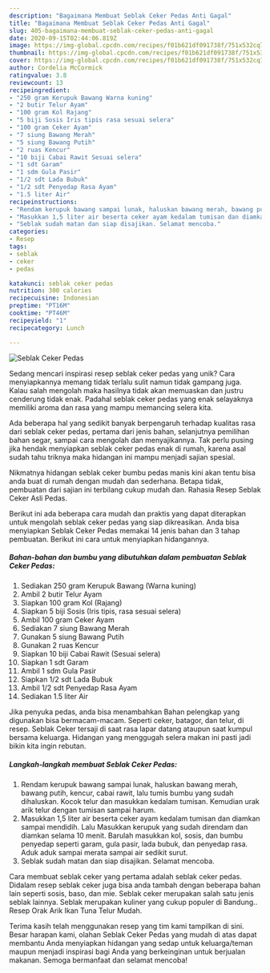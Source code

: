 ```yaml
---
description: "Bagaimana Membuat Seblak Ceker Pedas Anti Gagal"
title: "Bagaimana Membuat Seblak Ceker Pedas Anti Gagal"
slug: 405-bagaimana-membuat-seblak-ceker-pedas-anti-gagal
date: 2020-09-15T02:44:06.819Z
image: https://img-global.cpcdn.com/recipes/f01b621df091738f/751x532cq70/seblak-ceker-pedas-foto-resep-utama.jpg
thumbnail: https://img-global.cpcdn.com/recipes/f01b621df091738f/751x532cq70/seblak-ceker-pedas-foto-resep-utama.jpg
cover: https://img-global.cpcdn.com/recipes/f01b621df091738f/751x532cq70/seblak-ceker-pedas-foto-resep-utama.jpg
author: Cordelia McCormick
ratingvalue: 3.8
reviewcount: 13
recipeingredient:
- "250 gram Kerupuk Bawang Warna kuning"
- "2 butir Telur Ayam"
- "100 gram Kol Rajang"
- "5 biji Sosis Iris tipis rasa sesuai selera"
- "100 gram Ceker Ayam"
- "7 siung Bawang Merah"
- "5 siung Bawang Putih"
- "2 ruas Kencur"
- "10 biji Cabai Rawit Sesuai selera"
- "1 sdt Garam"
- "1 sdm Gula Pasir"
- "1/2 sdt Lada Bubuk"
- "1/2 sdt Penyedap Rasa Ayam"
- "1.5 liter Air"
recipeinstructions:
- "Rendam kerupuk bawang sampai lunak, haluskan bawang merah, bawang putih, kencur, cabai rawit, lalu tumis bumbu yang sudah dihaluskan. Kocok telur dan masukkan kedalam tumisan. Kemudian urak arik telur dengan tumisan sampai harum."
- "Masukkan 1,5 liter air beserta ceker ayam kedalam tumisan dan diamkan sampai mendidih. Lalu Masukkan kerupuk yang sudah direndam dan diamkan selama 10 menit. Barulah masukkan kol, sosis, dan bumbu penyedap seperti garam, gula pasir, lada bubuk, dan penyedap rasa. Aduk aduk sampai merata sampai air sedikit surut."
- "Seblak sudah matan dan siap disajikan. Selamat mencoba."
categories:
- Resep
tags:
- seblak
- ceker
- pedas

katakunci: seblak ceker pedas 
nutrition: 300 calories
recipecuisine: Indonesian
preptime: "PT16M"
cooktime: "PT46M"
recipeyield: "1"
recipecategory: Lunch

---
```



![Seblak Ceker Pedas](https://img-global.cpcdn.com/recipes/f01b621df091738f/751x532cq70/seblak-ceker-pedas-foto-resep-utama.jpg)

Sedang mencari inspirasi resep seblak ceker pedas yang unik? Cara menyiapkannya memang tidak terlalu sulit namun tidak gampang juga. Kalau salah mengolah maka hasilnya tidak akan memuaskan dan justru cenderung tidak enak. Padahal seblak ceker pedas yang enak selayaknya memiliki aroma dan rasa yang mampu memancing selera kita.

Ada beberapa hal yang sedikit banyak berpengaruh terhadap kualitas rasa dari seblak ceker pedas, pertama dari jenis bahan, selanjutnya pemilihan bahan segar, sampai cara mengolah dan menyajikannya. Tak perlu pusing jika hendak menyiapkan seblak ceker pedas enak di rumah, karena asal sudah tahu triknya maka hidangan ini mampu menjadi sajian spesial.

Nikmatnya hidangan seblak ceker bumbu pedas manis kini akan tentu bisa anda buat di rumah dengan mudah dan sederhana. Betapa tidak, pembuatan dari sajian ini terbilang cukup mudah dan. Rahasia Resep Seblak Ceker Asli Pedas.


Berikut ini ada beberapa cara mudah dan praktis yang dapat diterapkan untuk mengolah seblak ceker pedas yang siap dikreasikan. Anda bisa menyiapkan Seblak Ceker Pedas memakai 14 jenis bahan dan 3 tahap pembuatan. Berikut ini cara untuk menyiapkan hidangannya.

<!--inarticleads1-->

##### Bahan-bahan dan bumbu yang dibutuhkan dalam pembuatan Seblak Ceker Pedas:

1. Sediakan 250 gram Kerupuk Bawang (Warna kuning)
1. Ambil 2 butir Telur Ayam
1. Siapkan 100 gram Kol (Rajang)
1. Siapkan 5 biji Sosis (Iris tipis, rasa sesuai selera)
1. Ambil 100 gram Ceker Ayam
1. Sediakan 7 siung Bawang Merah
1. Gunakan 5 siung Bawang Putih
1. Gunakan 2 ruas Kencur
1. Siapkan 10 biji Cabai Rawit (Sesuai selera)
1. Siapkan 1 sdt Garam
1. Ambil 1 sdm Gula Pasir
1. Siapkan 1/2 sdt Lada Bubuk
1. Ambil 1/2 sdt Penyedap Rasa Ayam
1. Sediakan 1.5 liter Air


Jika penyuka pedas, anda bisa menambahkan Bahan pelengkap yang digunakan bisa bermacam-macam. Seperti ceker, batagor, dan telur, di resep. Seblak Ceker tersaji di saat rasa lapar datang ataupun saat kumpul bersama keluarga. Hidangan yang menggugah selera makan ini pasti jadi bikin kita ingin rebutan. 

<!--inarticleads2-->

##### Langkah-langkah membuat Seblak Ceker Pedas:

1. Rendam kerupuk bawang sampai lunak, haluskan bawang merah, bawang putih, kencur, cabai rawit, lalu tumis bumbu yang sudah dihaluskan. Kocok telur dan masukkan kedalam tumisan. Kemudian urak arik telur dengan tumisan sampai harum.
1. Masukkan 1,5 liter air beserta ceker ayam kedalam tumisan dan diamkan sampai mendidih. Lalu Masukkan kerupuk yang sudah direndam dan diamkan selama 10 menit. Barulah masukkan kol, sosis, dan bumbu penyedap seperti garam, gula pasir, lada bubuk, dan penyedap rasa. Aduk aduk sampai merata sampai air sedikit surut.
1. Seblak sudah matan dan siap disajikan. Selamat mencoba.


Cara membuat seblak ceker yang pertama adalah seblak ceker pedas. Didalam resep seblak ceker juga bisa anda tambah dengan beberapa bahan lain seperti sosis, baso, dan mie. Seblak ceker merupakan salah satu jenis seblak lainnya. Seblak merupakan kuliner yang cukup populer di Bandung.. Resep Orak Arik Ikan Tuna Telur Mudah. 

Terima kasih telah menggunakan resep yang tim kami tampilkan di sini. Besar harapan kami, olahan Seblak Ceker Pedas yang mudah di atas dapat membantu Anda menyiapkan hidangan yang sedap untuk keluarga/teman maupun menjadi inspirasi bagi Anda yang berkeinginan untuk berjualan makanan. Semoga bermanfaat dan selamat mencoba!
